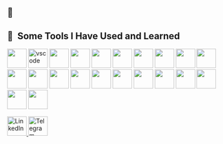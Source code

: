 ## 👋

<h2> 🚀 &nbsp;Some Tools I Have Used and Learned</h2>
<p align="left">
<img src="https://cdn.jsdelivr.net/gh/devicons/devicon@latest/icons/python/python-original.svg" width="45" height="45"/>
<img src="https://cdn.jsdelivr.net/gh/devicons/devicon/icons/vscode/vscode-original.svg" alt="vscode" width="45" height="45"/>
<img src="https://cdn.jsdelivr.net/gh/devicons/devicon@latest/icons/docker/docker-original.svg" width="45" height="45"/>
<img src="https://cdn.jsdelivr.net/gh/devicons/devicon@latest/icons/tensorflow/tensorflow-original.svg"  width="45" height="45"/>
<img src="https://cdn.jsdelivr.net/gh/devicons/devicon@latest/icons/pandas/pandas-original.svg"  width="45" height="45"/>
 <img src="https://cdn.jsdelivr.net/gh/devicons/devicon@latest/icons/numpy/numpy-original.svg"  width="45" height="45"/>  
 <img src="https://cdn.jsdelivr.net/gh/devicons/devicon@latest/icons/matplotlib/matplotlib-original.svg"  width="45" height="45"/>
 <img src="https://cdn.jsdelivr.net/gh/devicons/devicon@latest/icons/selenium/selenium-original.svg"  width="45" height="45"/>
 <img src="https://cdn.jsdelivr.net/gh/devicons/devicon@latest/icons/amazonwebservices/amazonwebservices-original-wordmark.svg"  width="45" height="45"/>
 <img src="https://cdn.jsdelivr.net/gh/devicons/devicon@latest/icons/linux/linux-original.svg" width="45" height="45" />
 <img src="https://cdn.jsdelivr.net/gh/devicons/devicon@latest/icons/fastapi/fastapi-original.svg"  width="45" height="45"/>
 <img src="https://cdn.jsdelivr.net/gh/devicons/devicon@latest/icons/streamlit/streamlit-original.svg"  width="45" height="45"/>
 <img src="https://cdn.jsdelivr.net/gh/devicons/devicon@latest/icons/scikitlearn/scikitlearn-original.svg" width="45" height="45" />
 <img src="https://cdn.jsdelivr.net/gh/devicons/devicon@latest/icons/git/git-original.svg"  width="45" height="45"/>
   <img src="https://cdn.jsdelivr.net/gh/devicons/devicon@latest/icons/github/github-original.svg" width="45" height="45"/>
 <img src="https://cdn.jsdelivr.net/gh/devicons/devicon@latest/icons/opencv/opencv-original.svg"  width="45" height="45"/>
 <img src="https://cdn.jsdelivr.net/gh/devicons/devicon@latest/icons/jupyter/jupyter-original.svg"  width="45" height="45"/>
 <img src="https://cdn.jsdelivr.net/gh/devicons/devicon@latest/icons/dynamodb/dynamodb-original.svg"  width="45" height="45"/>
 <img src="https://cdn.jsdelivr.net/gh/devicons/devicon@latest/icons/anaconda/anaconda-original.svg"  width="45" height="45"/>
 <img src="https://raw.githubusercontent.com/gilbarbara/logos/92bb74e98bca1ea1ad794442676ebc4e75038adc/logos/hugging-face-icon.svg"  width="45" height="45"/>
 <img src="https://cdn.jsdelivr.net/gh/devicons/devicon@latest/icons/postgresql/postgresql-original.svg" width="45" height="45" />
  <img src="https://cdn.jsdelivr.net/gh/devicons/devicon@latest/icons/figma/figma-original.svg" width="45" height="45"  />
 
</p>

<a href="https://www.linkedin.com/in/john-doe" target="_blank">
  <img src="https://cdn.jsdelivr.net/gh/devicons/devicon/icons/linkedin/linkedin-original.svg" width="45" height="45" alt="LinkedIn"/>
</a>
<a href="https://t.me/johndoe" target="_blank">
  <img src="https://cdn.jsdelivr.net/gh/simple-icons/simple-icons/icons/telegram.svg](https://cdn4.iconfinder.com/data/icons/logos-and-brands/512/335_Telegram_logo-512.png" width="45" height="45" alt="Telegram"/>
</a>
